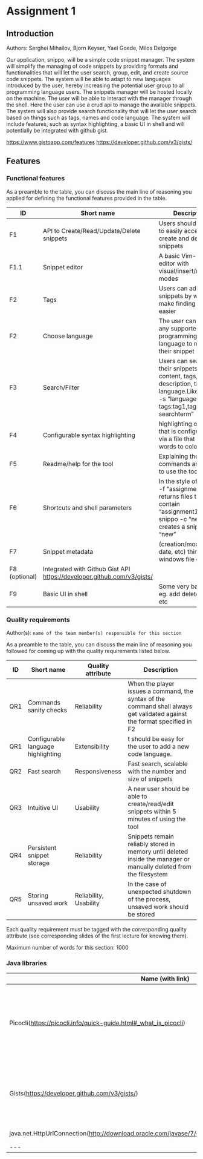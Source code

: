 # Assignment 1


## Introduction									
Authors: Serghei Mihailov, Bjorn Keyser, Yael Goede, Milos Delgorge

Our application, snippo, will be a simple code snippet manager. The system will simplify the managing of code snippets by providing formats and functionalities that will let the user search, group, edit, and create source code snippets. The system will be able to adapt to new languages introduced by the user, hereby increasing the potential user group to all programming language users. The snippets manager will be hosted locally on the machine. The user will be able to interact with the manager through the shell. Here the user can use a crud api to manage the available snippets. The system will also provide search functionality that will let the user search based on things such as tags, names and code language. The system will include features, such as syntax highlighting, a basic UI in shell and will potentially be integrated with github gist.

https://www.gistoapp.com/features
https://developer.github.com/v3/gists/

## Features

### Functional features

As a preamble to the table, you can discuss the main line of reasoning you applied for defining the functional features provided in the table.

| ID  | Short name  | Description  |
|---|---|---|
| F1 | API to Create/Read/Update/Delete snippets|Users should be able to easily access edit, create and delete snippets|
|F1.1|Snippet editor|A basic Vim-like cli editor with visual/insert/replace modes|
|F2|Tags|Users can add tags to snippets by which will make finding snippets easier|
|F2|Choose language|The user can choose any supported programming language to make their snippet|
|F3|Search/Filter|Users can search for their snippets by content, tags, description, title, language.Like snippo -s “language:ja va tags:tag1,tag2 searchterm”|
|F4|Configurable syntax highlighting|highlighting of syntax that is configurable via a file that maps words to colors|
|F5|Readme/help for the tool|Explaining the basic commands and how to use the tool|
|F6| Shortcuts and shell parameters|In the style of: snippo -f “assignment1” returns files that contain “assignment1”; snippo -c “new” creates a snippet “new”|
|F7|Snippet metadata |(creation/modification date, etc) think of windows file data.|
|F8 (optional)|Integrated with Github Gist API https://developer.github.com/v3/gists/|
|F9|Basic UI in shell|Some very basic UI eg.  add delete search etc|


### Quality requirements
Author(s): `name of the team member(s) responsible for this section`

As a preamble to the table, you can discuss the main line of reasoning you followed for coming up with the quality requirements listed below.

| ID  | Short name  | Quality attribute | Description  |
|---|---|---|---|
| QR1  | Commands sanity checks | Reliability  | When the player issues a command, the syntax of the command shall always get validated against the format specified in F2 |
|QR1|Configurable language highlighting|Extensibility|t should be easy for the user to add a new code language.|
|QR2|Fast search|Responsiveness|Fast search, scalable with the number and size of snippets|
|QR3|Intuitive UI|Usability|A new user should be able to create/read/edit snippets within 5 minutes of using the tool|
|QR4|Persistent snippet storage|Reliability|Snippets remain reliably stored in memory until deleted inside the manager or manually deleted from the filesystem|
|QR5|Storing unsaved work|Reliability, Usability|In the case of unexpected shutdown of the process, unsaved work should be stored|


Each quality requirement must be tagged with the corresponding quality attribute (see corresponding slides of the first lecture for knowing them).

Maximum number of words for this section: 1000

### Java libraries
| Name (with link) | Description  |
|---|---|
|Picocli(https://picocli.info/quick-guide.html#_what_is_picocli)|Picocli is a Java library and mini-framework for creating command line applications with almost no code.|
|Gists(https://developer.github.com/v3/gists/)|This api will be used as a bonus. Implementing the snippets manager with the gists api.|
|java.net.HttpUrlConnection(http://download.oracle.com/javase/7/docs/api/java/net/HttpURLConnection.html)|For http requests.|
|---|---|